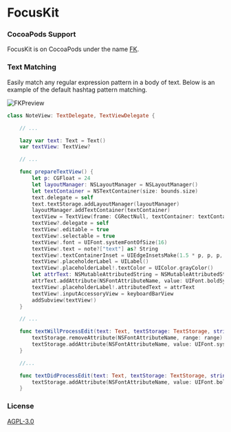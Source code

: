 # FocusKit

### CocoaPods Support

FocusKit is on CocoaPods under the name [FK](https://cocoapods.org/?q=FK).

### Text Matching

Easily match any regular expression pattern in a body of text. Below is an example of the default hashtag pattern matching.

![FKPreview](http://www.materialkit.io/github/focuskit/vid1.gif)

```swift
class NoteView: TextDelegate, TextViewDelegate {

	// ...

	lazy var text: Text = Text()
	var textView: TextView?

	// ...

	func prepareTextView() {
		let p: CGFloat = 24
		let layoutManager: NSLayoutManager = NSLayoutManager()
		let textContainer = NSTextContainer(size: bounds.size)
		text.delegate = self
		text.textStorage.addLayoutManager(layoutManager)
		layoutManager.addTextContainer(textContainer)
		textView = TextView(frame: CGRectNull, textContainer: textContainer)
		textView?.delegate = self
		textView!.editable = true
		textView!.selectable = true
		textView!.font = UIFont.systemFontOfSize(16)
		textView!.text = note?["text"] as? String
		textView!.textContainerInset = UIEdgeInsetsMake(1.5 * p, p, p, p)
		textView!.placeholderLabel = UILabel()
		textView!.placeholderLabel!.textColor = UIColor.grayColor()
		let attrText: NSMutableAttributedString = NSMutableAttributedString(string: "focus your #thoughts", attributes: [NSFontAttributeName: UIFont.systemFontOfSize(16)])
		attrText.addAttribute(NSFontAttributeName, value: UIFont.boldSystemFontOfSize(16), range: NSRange(location: 11,length: 9))
		textView!.placeholderLabel!.attributedText = attrText
		textView!.inputAccessoryView = keyboardBarView
		addSubview(textView!)
	}

	// ...

	func textWillProcessEdit(text: Text, textStorage: TextStorage, string: String, range: NSRange) {
		textStorage.removeAttribute(NSFontAttributeName, range: range)
		textStorage.addAttribute(NSFontAttributeName, value: UIFont.systemFontOfSize(16), range: range)
	}

	//...

	func textDidProcessEdit(text: Text, textStorage: TextStorage, string: String, result: NSTextCheckingResult?, flags: NSMatchingFlags, stop: UnsafeMutablePointer<ObjCBool>) {
		textStorage.addAttribute(NSFontAttributeName, value: UIFont.boldSystemFontOfSize(16), range: result!.range)
	}
```

### License

[AGPL-3.0](http://choosealicense.com/licenses/agpl-3.0/)
